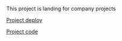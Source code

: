 This project is landing for company projects

[Project deploy](https://yourunb.github.io/company-projects)  

[Project code](https://github.com/YourunB/company-projects/tree/company-projects)  
